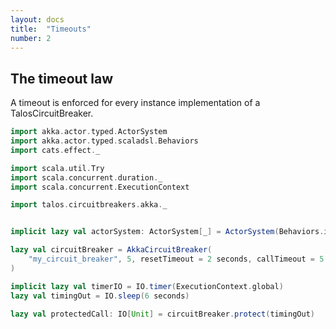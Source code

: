 ```yaml
---
layout: docs
title:  "Timeouts"
number: 2
---
```



## The timeout law

A timeout is enforced for every instance implementation of a TalosCircuitBreaker.

```scala mdoc:silent
import akka.actor.typed.ActorSystem
import akka.actor.typed.scaladsl.Behaviors
import cats.effect._

import scala.util.Try
import scala.concurrent.duration._
import scala.concurrent.ExecutionContext

import talos.circuitbreakers.akka._


implicit lazy val actorSystem: ActorSystem[_] = ActorSystem(Behaviors.ignore, "ConsoleTest")

lazy val circuitBreaker = AkkaCircuitBreaker(
    "my_circuit_breaker", 5, resetTimeout = 2 seconds, callTimeout = 5 seconds
)

implicit lazy val timerIO = IO.timer(ExecutionContext.global)
lazy val timingOut = IO.sleep(6 seconds)

lazy val protectedCall: IO[Unit] = circuitBreaker.protect(timingOut)

```